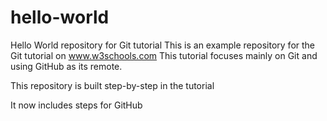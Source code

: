 # hello-world
Hello World repository for Git tutorial
This is an example repository for the Git tutorial on www.w3schools.com
This tutorial focuses mainly on Git and using GitHub as its remote.

This repository is built step-by-step in the tutorial

It now includes steps for GitHub
